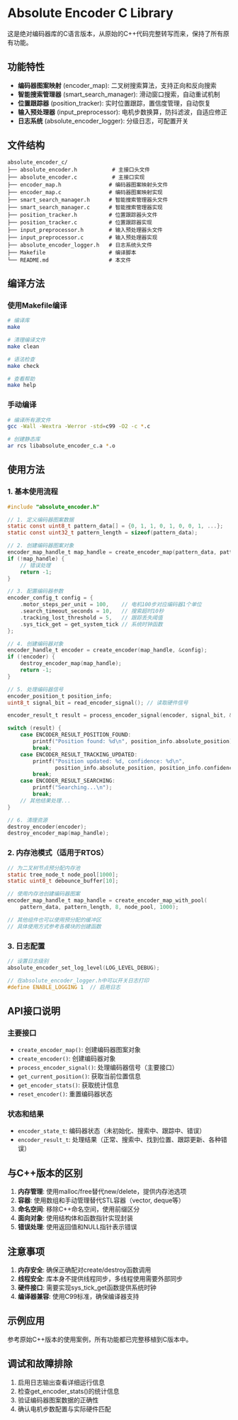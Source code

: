 # Absolute Encoder C Library

这是绝对编码器库的C语言版本，从原始的C++代码完整转写而来，保持了所有原有功能。

## 功能特性

- **编码器图案映射** (encoder_map): 二叉树搜索算法，支持正向和反向搜索
- **智能搜索管理器** (smart_search_manager): 滑动窗口搜索，自动重试机制
- **位置跟踪器** (position_tracker): 实时位置跟踪，置信度管理，自动恢复
- **输入预处理器** (input_preprocessor): 电机步数换算，防抖滤波，自适应修正
- **日志系统** (absolute_encoder_logger): 分级日志，可配置开关

## 文件结构

```
absolute_encoder_c/
├── absolute_encoder.h           # 主接口头文件
├── absolute_encoder.c           # 主接口实现
├── encoder_map.h               # 编码器图案映射头文件
├── encoder_map.c               # 编码器图案映射实现
├── smart_search_manager.h      # 智能搜索管理器头文件
├── smart_search_manager.c      # 智能搜索管理器实现
├── position_tracker.h          # 位置跟踪器头文件
├── position_tracker.c          # 位置跟踪器实现
├── input_preprocessor.h        # 输入预处理器头文件
├── input_preprocessor.c        # 输入预处理器实现
├── absolute_encoder_logger.h   # 日志系统头文件
├── Makefile                    # 编译脚本
└── README.md                   # 本文件
```

## 编译方法

### 使用Makefile编译

```bash
# 编译库
make

# 清理编译文件
make clean

# 语法检查
make check

# 查看帮助
make help
```

### 手动编译

```bash
# 编译所有源文件
gcc -Wall -Wextra -Werror -std=c99 -O2 -c *.c

# 创建静态库
ar rcs libabsolute_encoder_c.a *.o
```

## 使用方法

### 1. 基本使用流程

```c
#include "absolute_encoder.h"

// 1. 定义编码器图案数据
static const uint8_t pattern_data[] = {0, 1, 1, 0, 1, 0, 0, 1, ...};
static const uint32_t pattern_length = sizeof(pattern_data);

// 2. 创建编码器图案对象
encoder_map_handle_t map_handle = create_encoder_map(pattern_data, pattern_length, 8);
if (!map_handle) {
    // 错误处理
    return -1;
}

// 3. 配置编码器参数
encoder_config_t config = {
    .motor_steps_per_unit = 100,    // 电机100步对应编码器1个单位
    .search_timeout_seconds = 10,   // 搜索超时10秒
    .tracking_lost_threshold = 5,   // 跟踪丢失阈值
    .sys_tick_get = get_system_tick // 系统时钟函数
};

// 4. 创建编码器对象
encoder_handle_t encoder = create_encoder(map_handle, &config);
if (!encoder) {
    destroy_encoder_map(map_handle);
    return -1;
}

// 5. 处理编码器信号
encoder_position_t position_info;
uint8_t signal_bit = read_encoder_signal(); // 读取硬件信号

encoder_result_t result = process_encoder_signal(encoder, signal_bit, &position_info);

switch (result) {
    case ENCODER_RESULT_POSITION_FOUND:
        printf("Position found: %d\n", position_info.absolute_position);
        break;
    case ENCODER_RESULT_TRACKING_UPDATED:
        printf("Position updated: %d, confidence: %d\n", 
               position_info.absolute_position, position_info.confidence_level);
        break;
    case ENCODER_RESULT_SEARCHING:
        printf("Searching...\n");
        break;
    // 其他结果处理...
}

// 6. 清理资源
destroy_encoder(encoder);
destroy_encoder_map(map_handle);
```

### 2. 内存池模式（适用于RTOS）

```c
// 为二叉树节点预分配内存池
static tree_node_t node_pool[1000];
static uint8_t debounce_buffer[10];

// 使用内存池创建编码器图案
encoder_map_handle_t map_handle = create_encoder_map_with_pool(
    pattern_data, pattern_length, 8, node_pool, 1000);

// 其他组件也可以使用预分配的缓冲区
// 具体使用方式参考各模块的创建函数
```

### 3. 日志配置

```c
// 设置日志级别
absolute_encoder_set_log_level(LOG_LEVEL_DEBUG);

// 在absolute_encoder_logger.h中可以开关日志打印
#define ENABLE_LOGGING 1  // 启用日志
```

## API接口说明

### 主要接口

- `create_encoder_map()`: 创建编码器图案对象
- `create_encoder()`: 创建编码器对象
- `process_encoder_signal()`: 处理编码器信号（主要接口）
- `get_current_position()`: 获取当前位置信息
- `get_encoder_stats()`: 获取统计信息
- `reset_encoder()`: 重置编码器状态

### 状态和结果

- `encoder_state_t`: 编码器状态（未初始化、搜索中、跟踪中、错误）
- `encoder_result_t`: 处理结果（正常、搜索中、找到位置、跟踪更新、各种错误）

## 与C++版本的区别

1. **内存管理**: 使用malloc/free替代new/delete，提供内存池选项
2. **容器**: 使用数组和手动管理替代STL容器（vector, deque等）
3. **命名空间**: 移除C++命名空间，使用前缀区分
4. **面向对象**: 使用结构体和函数指针实现封装
5. **错误处理**: 使用返回值和NULL指针表示错误

## 注意事项

1. **内存安全**: 确保正确配对create/destroy函数调用
2. **线程安全**: 库本身不提供线程同步，多线程使用需要外部同步
3. **硬件接口**: 需要实现sys_tick_get函数提供系统时钟
4. **编译器兼容**: 使用C99标准，确保编译器支持

## 示例应用

参考原始C++版本的使用案例，所有功能都已完整移植到C版本中。

## 调试和故障排除

1. 启用日志输出查看详细运行信息
2. 检查get_encoder_stats()的统计信息
3. 验证编码器图案数据的正确性
4. 确认电机步数配置与实际硬件匹配
